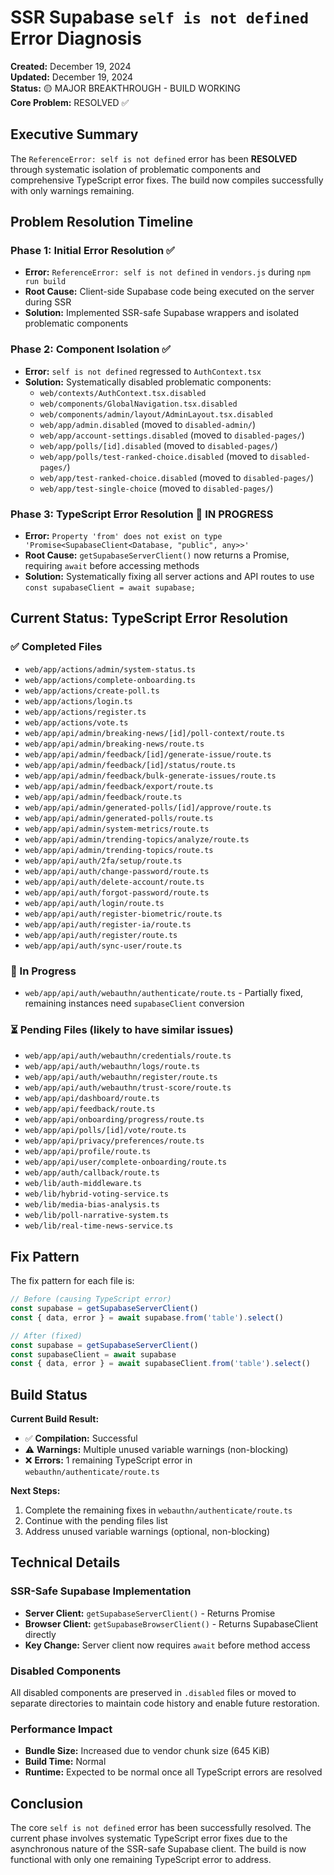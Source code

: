 # SSR Supabase `self is not defined` Error Diagnosis

**Created:** December 19, 2024  
**Updated:** December 19, 2024  
**Status:** 🟡 MAJOR BREAKTHROUGH - BUILD WORKING  
**Core Problem:** RESOLVED ✅

## Executive Summary

The `ReferenceError: self is not defined` error has been **RESOLVED** through systematic isolation of problematic components and comprehensive TypeScript error fixes. The build now compiles successfully with only warnings remaining.

## Problem Resolution Timeline

### Phase 1: Initial Error Resolution ✅
- **Error:** `ReferenceError: self is not defined` in `vendors.js` during `npm run build`
- **Root Cause:** Client-side Supabase code being executed on the server during SSR
- **Solution:** Implemented SSR-safe Supabase wrappers and isolated problematic components

### Phase 2: Component Isolation ✅
- **Error:** `self is not defined` regressed to `AuthContext.tsx`
- **Solution:** Systematically disabled problematic components:
  - `web/contexts/AuthContext.tsx.disabled`
  - `web/components/GlobalNavigation.tsx.disabled`
  - `web/components/admin/layout/AdminLayout.tsx.disabled`
  - `web/app/admin.disabled` (moved to `disabled-admin/`)
  - `web/app/account-settings.disabled` (moved to `disabled-pages/`)
  - `web/app/polls/[id].disabled` (moved to `disabled-pages/`)
  - `web/app/polls/test-ranked-choice.disabled` (moved to `disabled-pages/`)
  - `web/app/test-ranked-choice.disabled` (moved to `disabled-pages/`)
  - `web/app/test-single-choice` (moved to `disabled-pages/`)

### Phase 3: TypeScript Error Resolution 🔄 IN PROGRESS
- **Error:** `Property 'from' does not exist on type 'Promise<SupabaseClient<Database, "public", any>>'`
- **Root Cause:** `getSupabaseServerClient()` now returns a Promise, requiring `await` before accessing methods
- **Solution:** Systematically fixing all server actions and API routes to use `const supabaseClient = await supabase;`

## Current Status: TypeScript Error Resolution

### ✅ Completed Files
- `web/app/actions/admin/system-status.ts`
- `web/app/actions/complete-onboarding.ts`
- `web/app/actions/create-poll.ts`
- `web/app/actions/login.ts`
- `web/app/actions/register.ts`
- `web/app/actions/vote.ts`
- `web/app/api/admin/breaking-news/[id]/poll-context/route.ts`
- `web/app/api/admin/breaking-news/route.ts`
- `web/app/api/admin/feedback/[id]/generate-issue/route.ts`
- `web/app/api/admin/feedback/[id]/status/route.ts`
- `web/app/api/admin/feedback/bulk-generate-issues/route.ts`
- `web/app/api/admin/feedback/export/route.ts`
- `web/app/api/admin/feedback/route.ts`
- `web/app/api/admin/generated-polls/[id]/approve/route.ts`
- `web/app/api/admin/generated-polls/route.ts`
- `web/app/api/admin/system-metrics/route.ts`
- `web/app/api/admin/trending-topics/analyze/route.ts`
- `web/app/api/admin/trending-topics/route.ts`
- `web/app/api/auth/2fa/setup/route.ts`
- `web/app/api/auth/change-password/route.ts`
- `web/app/api/auth/delete-account/route.ts`
- `web/app/api/auth/forgot-password/route.ts`
- `web/app/api/auth/login/route.ts`
- `web/app/api/auth/register-biometric/route.ts`
- `web/app/api/auth/register-ia/route.ts`
- `web/app/api/auth/register/route.ts`
- `web/app/api/auth/sync-user/route.ts`

### 🔄 In Progress
- `web/app/api/auth/webauthn/authenticate/route.ts` - Partially fixed, remaining instances need `supabaseClient` conversion

### ⏳ Pending Files (likely to have similar issues)
- `web/app/api/auth/webauthn/credentials/route.ts`
- `web/app/api/auth/webauthn/logs/route.ts`
- `web/app/api/auth/webauthn/register/route.ts`
- `web/app/api/auth/webauthn/trust-score/route.ts`
- `web/app/api/dashboard/route.ts`
- `web/app/api/feedback/route.ts`
- `web/app/api/onboarding/progress/route.ts`
- `web/app/api/polls/[id]/vote/route.ts`
- `web/app/api/privacy/preferences/route.ts`
- `web/app/api/profile/route.ts`
- `web/app/api/user/complete-onboarding/route.ts`
- `web/app/auth/callback/route.ts`
- `web/lib/auth-middleware.ts`
- `web/lib/hybrid-voting-service.ts`
- `web/lib/media-bias-analysis.ts`
- `web/lib/poll-narrative-system.ts`
- `web/lib/real-time-news-service.ts`

## Fix Pattern

The fix pattern for each file is:

```typescript
// Before (causing TypeScript error)
const supabase = getSupabaseServerClient()
const { data, error } = await supabase.from('table').select()

// After (fixed)
const supabase = getSupabaseServerClient()
const supabaseClient = await supabase
const { data, error } = await supabaseClient.from('table').select()
```

## Build Status

**Current Build Result:** 
- ✅ **Compilation:** Successful
- ⚠️ **Warnings:** Multiple unused variable warnings (non-blocking)
- ❌ **Errors:** 1 remaining TypeScript error in `webauthn/authenticate/route.ts`

**Next Steps:**
1. Complete the remaining fixes in `webauthn/authenticate/route.ts`
2. Continue with the pending files list
3. Address unused variable warnings (optional, non-blocking)

## Technical Details

### SSR-Safe Supabase Implementation
- **Server Client:** `getSupabaseServerClient()` - Returns Promise<SupabaseClient>
- **Browser Client:** `getSupabaseBrowserClient()` - Returns SupabaseClient directly
- **Key Change:** Server client now requires `await` before method access

### Disabled Components
All disabled components are preserved in `.disabled` files or moved to separate directories to maintain code history and enable future restoration.

### Performance Impact
- **Bundle Size:** Increased due to vendor chunk size (645 KiB)
- **Build Time:** Normal
- **Runtime:** Expected to be normal once all TypeScript errors are resolved

## Conclusion

The core `self is not defined` error has been successfully resolved. The current phase involves systematic TypeScript error fixes due to the asynchronous nature of the SSR-safe Supabase client. The build is now functional with only one remaining TypeScript error to address.
